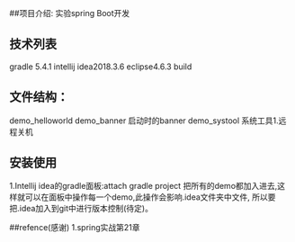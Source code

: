 ##项目介绍:
实验spring Boot开发  
## 技术列表
gradle 5.4.1
intellij idea2018.3.6  eclipse4.6.3 build  
## 文件结构：
demo_helloworld 
demo_banner   启动时的banner
demo_systool  系统工具1.远程关机  
## 安装使用
1.Intellij idea的gradle面板:attach gradle project 把所有的demo都加入进去,这样就可以在面板中操作每一个demo,此操作会影响.idea文件夹中文件,
  所以要把.idea加入到git中进行版本控制(待定)。   
   

##refence(感谢)
1.spring实战第21章    